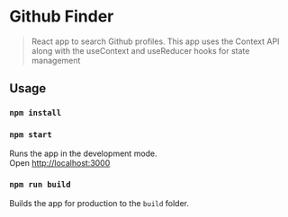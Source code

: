 # Github Finder

> React app to search Github profiles. This app uses the Context API along with the useContext and useReducer hooks for state management

## Usage

### `npm install`

### `npm start`

Runs the app in the development mode.<br>
Open [http://localhost:3000](http://localhost:3000)

### `npm run build`

Builds the app for production to the `build` folder.<br>
